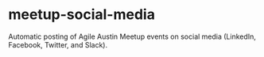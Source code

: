 # meetup-social-media
Automatic posting of Agile Austin Meetup events on social media (LinkedIn, Facebook, Twitter, and Slack).
